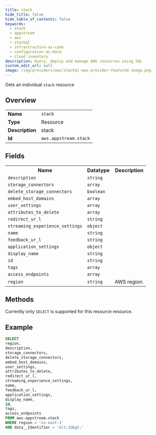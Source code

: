 ```yaml
---
title: stack
hide_title: false
hide_table_of_contents: false
keywords:
  - stack
  - appstream
  - aws
  - stackql
  - infrastructure-as-code
  - configuration-as-data
  - cloud inventory
description: Query, deploy and manage AWS resources using SQL
custom_edit_url: null
image: /img/providers/aws/stackql-aws-provider-featured-image.png
---
```

Gets an individual <code>stack</code> resource

## Overview
<table><tbody>
<tr><td><b>Name</b></td><td><code>stack</code></td></tr>
<tr><td><b>Type</b></td><td>Resource</td></tr>
<tr><td><b>Description</b></td><td>stack</td></tr>
<tr><td><b>Id</b></td><td><code>aws.appstream.stack</code></td></tr>
</tbody></table>

## Fields
<table><tbody>
<tr><th>Name</th><th>Datatype</th><th>Description</th></tr>
<tr><td><code>description</code></td><td><code>string</code></td><td></td></tr>
<tr><td><code>storage_connectors</code></td><td><code>array</code></td><td></td></tr>
<tr><td><code>delete_storage_connectors</code></td><td><code>boolean</code></td><td></td></tr>
<tr><td><code>embed_host_domains</code></td><td><code>array</code></td><td></td></tr>
<tr><td><code>user_settings</code></td><td><code>array</code></td><td></td></tr>
<tr><td><code>attributes_to_delete</code></td><td><code>array</code></td><td></td></tr>
<tr><td><code>redirect_ur_l</code></td><td><code>string</code></td><td></td></tr>
<tr><td><code>streaming_experience_settings</code></td><td><code>object</code></td><td></td></tr>
<tr><td><code>name</code></td><td><code>string</code></td><td></td></tr>
<tr><td><code>feedback_ur_l</code></td><td><code>string</code></td><td></td></tr>
<tr><td><code>application_settings</code></td><td><code>object</code></td><td></td></tr>
<tr><td><code>display_name</code></td><td><code>string</code></td><td></td></tr>
<tr><td><code>id</code></td><td><code>string</code></td><td></td></tr>
<tr><td><code>tags</code></td><td><code>array</code></td><td></td></tr>
<tr><td><code>access_endpoints</code></td><td><code>array</code></td><td></td></tr>
<tr><td><code>region</code></td><td><code>string</code></td><td>AWS region.</td></tr>

</tbody></table>

## Methods
Currently only <code>SELECT</code> is supported for this resource resource.





## Example
```sql
SELECT
region,
description,
storage_connectors,
delete_storage_connectors,
embed_host_domains,
user_settings,
attributes_to_delete,
redirect_ur_l,
streaming_experience_settings,
name,
feedback_ur_l,
application_settings,
display_name,
id,
tags,
access_endpoints
FROM aws.appstream.stack
WHERE region = 'us-east-1'
AND data__Identifier = '&lt;Id&gt;'
```
